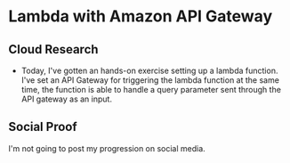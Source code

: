 # Lambda with Amazon API Gateway

## Cloud Research
- Today, I've gotten an hands-on exercise setting up a lambda function. I've set an API Gateway for triggering the lambda function at the same time, the function is able to handle a query parameter sent through the API gateway as an input.

## Social Proof
I'm not going to post my progression on social media.
